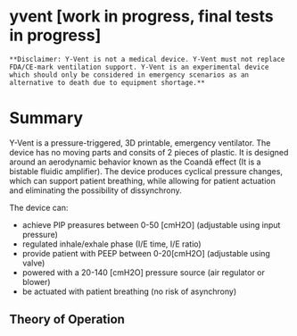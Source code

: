 # yvent [work in progress, final tests in progress]

	**Disclaimer: Y-Vent is not a medical device. Y-Vent must not replace FDA/CE-mark ventilation support. Y-Vent is an experimental device which should only be considered in emergency scenarios as an alternative to death due to equipment shortage.**

# Summary

Y-Vent is a pressure-triggered, 3D printable, emergency ventilator. The device has no moving parts and consits of 2 pieces of plastic. It is designed around an aerodynamic behavior known as the Coandă effect (It is a bistable fluidic amplifier). The device produces cyclical pressure changes, which can support patient breathing, while allowing for patient actuation and eliminating the possibility of dissynchrony.

The device can:
 - achieve PIP preasures between 0-50 [cmH2O] (adjustable using input pressure)
 - regulated inhale/exhale phase (I/E time, I/E ratio)
 - provide patient with PEEP between 0-20[cmH2O] (adjustable using valve)
 - powered with a 20-140 [cmH2O] pressure source (air regulator or blower)  
 - be actuated with patient breathing (no risk of asynchrony)
 
## Theory of Operation







